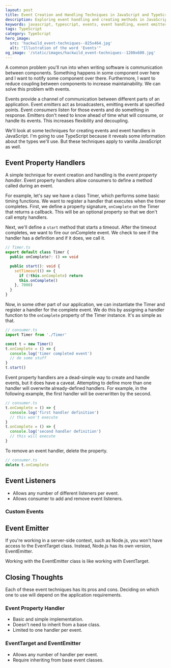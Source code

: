 ```yaml
---
layout: post
title: Event Creation and Handling Techniques in JavaScript and TypeScript
description: Exploring event handling and creating methods in JavaScript and TypeScript
keywords: javascript, typescript, events, event handling, event emitter, event property, eventemitter, eventtarget, custom event
tags: TypeScript
category: TypeScript
hero_image:
  src: 'hackwild_event-techniques--825x464.jpg'
  alt: "Illustration of the word 'Events'"
og_image: '/static/images/hackwild_event-techniques--1200x600.jpg'
---
```


A common problem you'll run into when writing software is communication between components. Something happens in some component over here and I want to notify some component over there. Furthermore, I want to reduce coupling between components to increase maintainability. We can solve this problem with events.

Events provide a channel of communication between different parts of an application. Event _emitters_ act as broadcasters, emitting events at specified points. Event _consumers_ listen for those events and do something in response. Emitters don't need to know ahead of time what will consume, or handle its events. This increases flexibility and decoupling.

We'll look at some techniques for creating events and event handlers in JavaScript. I'm going to use TypeScript because it reveals some information about the types we'll use. But these techniques apply to vanilla JavaScript as well.

## Event Property Handlers

A simple technique for event creation and handling is the _event property handler_. Event property handlers allow consumers to define a method called during an event.

For example, let's say we have a class Timer, which performs some basic timing functions. We want to register a handler that executes when the timer completes. First, we define a property signature, `onComplete` on the Timer that returns a callback. This will be an optional property so that we don't call empty handlers.

Next, we'll define a `start` method that starts a timeout. After the timeout completes, we want to fire our onComplete event. We check to see if the handler has a definition and if it does, we call it.

```ts
// Timer.ts
export default class Timer {
  public onComplete?: () => void

  public start(): void {
    setTimeout(() => {
      if (!this.onComplete) return
      this.onComplete()
    }, 7000)
  }
}
```

Now, in some other part of our application, we can instantiate the Timer and register a handler for the complete event. We do this by assigning a handler function to the `onComplete` property of the Timer instance. It's as simple as that.

```ts
// consumer.ts
import Timer from './Timer'

const t = new Timer()
t.onComplete = () => {
  console.log('timer completed event')
  // do some stuff
}
t.start()
```

Event property handlers are a dead-simple way to create and handle events, but it does have a caveat. Attempting to define more than one handler will overwrite already-defined handlers. For example, in the following example, the first handler will be overwritten by the second.

```ts
// consumer.ts
t.onComplete = () => {
  console.log('first handler definition')
  // this won't execute
}
t.onComplete = () => {
  console.log('second handler definition')
  // this will execute
}
```

To remove an event handler, delete the property.

```ts
// consumer.ts
delete t.onComplete
```

## Event Listeners

- Allows any number of different listeners per event.
- Allows consumer to add and remove event listeners.

### Custom Events

## Event Emitter

If you're working in a server-side context, such as Node.js, you won't have access to the EventTarget class. Instead, Node.js has its own version, EventEmitter.

Working with the EventEmitter class is like working with EventTarget.

## Closing Thoughts

Each of these event techniques has its pros and cons. Deciding on which one to use will depend on the application requirements.

### Event Property Handler

- Basic and simple implementation.
- Doesn't need to inherit from a base class.
- Limited to one handler per event.

### EventTarget and EventEmitter

- Allows any number of handler per event.
- Require inheriting from base event classes.
